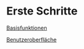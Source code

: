 # Erste Schritte

[Basisfunktionen](ErsteSchritte/Basisfunktionen.md)

[Benutzeroberfläche](ErsteSchritte/Benutzeroberfläche.md)
